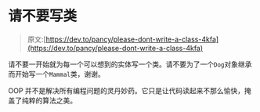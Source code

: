 # 请不要写类

> 原文:[https://dev.to/pancy/please-dont-write-a-class-4kfa](https://dev.to/pancy/please-dont-write-a-class-4kfa)

请不要一开始就为每一个可以想到的实体写一个类。请不要为了一个`Dog`对象继承而开始写一个`Mammal`类，谢谢。

OOP 并不是解决所有编程问题的灵丹妙药。它只是让代码读起来不那么愉快，掩盖了纯粹的算法之美。